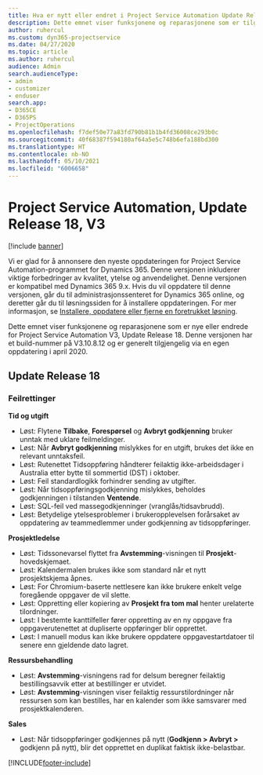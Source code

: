 ```yaml
---
title: Hva er nytt eller endret i Project Service Automation Update Release 18, V3
description: Dette emnet viser funksjonene og reparasjonene som er tilgjengelig i Project Service Automation Update Release 18, V3.
author: ruhercul
ms.custom: dyn365-projectservice
ms.date: 04/27/2020
ms.topic: article
ms.author: ruhercul
audience: Admin
search.audienceType:
- admin
- customizer
- enduser
search.app:
- D365CE
- D365PS
- ProjectOperations
ms.openlocfilehash: f7def50e77a83fd790b81b1b4fd36008ce293b0c
ms.sourcegitcommit: 40f68387f594180af64a5e5c748b6efa188bd300
ms.translationtype: HT
ms.contentlocale: nb-NO
ms.lasthandoff: 05/10/2021
ms.locfileid: "6006658"
---
```

# <a name="project-service-automation-update-release-18-v3"></a>Project Service Automation, Update Release 18, V3

[!include [banner](../includes/psa-now-project-operations.md)]

Vi er glad for å annonsere den nyeste oppdateringen for Project Service Automation-programmet for Dynamics 365. Denne versjonen inkluderer viktige forbedringer av kvalitet, ytelse og anvendelighet. Denne versjonen er kompatibel med Dynamics 365 9.x. Hvis du vil oppdatere til denne versjonen, går du til administrasjonssenteret for Dynamics 365 online, og deretter går du til løsningssiden for å installere oppdateringen. For mer informasjon, se [Installere, oppdatere eller fjerne en foretrukket løsning](/power-platform/admin/install-remove-preferred-solution).

Dette emnet viser funksjonene og reparasjonene som er nye eller endrede for Project Service Automation V3, Update Release 18. Denne versjonen har et build-nummer på V3.10.8.12 og er generelt tilgjengelig via en egen oppdatering i april 2020.

## <a name="update-release-18"></a>Update Release 18

### <a name="bug-fixes"></a>Feilrettinger

**Tid og utgift**

- Løst: Flytene **Tilbake**, **Forespørsel** og **Avbryt godkjenning** bruker unntak med uklare feilmeldinger.
- Løst: Når **Avbryt godkjenning** mislykkes for en utgift, brukes det ikke en relevant unntaksfeil.
- Løst: Rutenettet Tidsoppføring håndterer feilaktig ikke-arbeidsdager i Australia etter bytte til sommertid (DST) i oktober.
- Løst: Feil standardlogikk forhindrer sending av utgifter.
- Løst: Når tidsoppføringsgodkjenning mislykkes, beholdes godkjenningen i tilstanden **Ventende**.
- Løst: SQL-feil ved massegodkjenninger (vranglås/tidsavbrudd).
- Løst: Betydelige ytelsesproblemer i brukeropplevelsen forårsaket av oppdatering av teammedlemmer under godkjenning av tidsoppføringer.

**Prosjektledelse**

- Løst: Tidssonevarsel flyttet fra **Avstemming**-visningen til **Prosjekt**-hovedskjemaet.
- Løst: Kalendermalen brukes ikke som standard når et nytt prosjektskjema åpnes.
- Løst: For Chromium-baserte nettlesere kan ikke brukere enkelt velge foregående oppgaver de vil slette.
- Løst: Oppretting eller kopiering av **Prosjekt fra tom mal** henter urelaterte tilordninger.
- Løst: I bestemte kanttilfeller fører oppretting av en ny oppgave fra oppgaverutenettet at dupliserte oppføringer blir opprettet.
- Løst: I manuell modus kan ikke brukere oppdatere oppgavestartdatoer til senere enn gjeldende dato lagret.

**Ressursbehandling**

- Løst: **Avstemming**-visningens rad for delsum beregner feilaktig bestillingsavvik etter at bestillinger er utvidet.
- Løst: **Avstemming**-visningen viser feilaktig ressurstilordninger når ressursen som kan bestilles, har en kalender som ikke samsvarer med prosjektkalenderen.

**Sales**

- Løst: Når tidsoppføringer godkjennes på nytt (**Godkjenn > Avbryt >** godkjenn på nytt), blir det opprettet en duplikat faktisk ikke-belastbar.


[!INCLUDE[footer-include](../includes/footer-banner.md)]